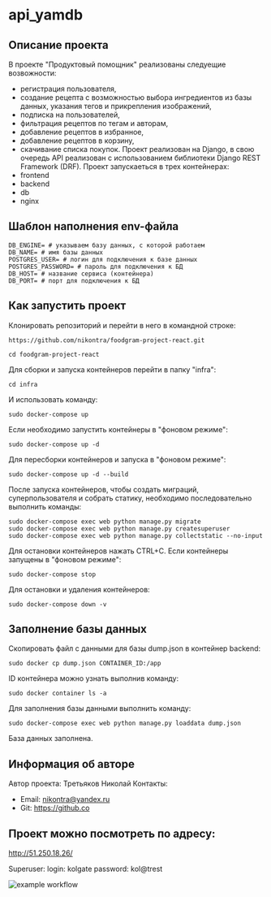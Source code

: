 # api_yamdb
## **Описание проекта**
В проекте "Продуктовый помощник" реализованы следуещие возвожности:
 - регистрация пользователя,
 - создание рецепта с возможностью выбора ингредиентов из базы данных, указания тегов и прикрепления изображений,
 - подписка на пользователей,
 - фильтрация рецептов по тегам и авторам,
 - добавление рецептов в избранное,
 - добавление рецептов в корзину,
 - скачивание списка покупок.
Проект реализован на Django, в свою очередь API реализован с использованием библиотеки Django REST Framework (DRF).
Проект запускаеться в трех контейнерах:
 - frontend
 - backend
 - db
 - nginx

## **Шаблон наполнения env-файла**
```
DB_ENGINE= # указываем базу данных, с которой работаем
DB_NAME= # имя базы данных
POSTGRES_USER= # логин для подключения к базе данных
POSTGRES_PASSWORD= # пароль для подключения к БД
DB_HOST= # название сервиса (контейнера)
DB_PORT= # порт для подключения к БД 
```

## **Как запустить проект**

Клонировать репозиторий и перейти в него в командной строке:

```
https://github.com/nikontra/foodgram-project-react.git

```
```
cd foodgram-project-react
```
Для сборки и запуска контейнеров перейти в папку "infra":
```
cd infra
```
И использовать команду:
```
sudo docker-compose up
```
Если необходимо запустить контейнеры в "фоновом режиме":
```
sudo docker-compose up -d
```
Для пересборки контейнеров и запуска в "фоновом режиме":
```
sudo docker-compose up -d --build
```
После запуска контейнеров,  чтобы создать миграций, суперпользователя и собрать статику, необходимо последовательно выполнить команды:
```
sudo docker-compose exec web python manage.py migrate 
sudo docker-compose exec web python manage.py createsuperuser
sudo docker-compose exec web python manage.py collectstatic --no-input
```
Для остановки контейнеров нажать CTRL+C.
Если контейнеры запущены в "фоновом режиме":
```
sudo docker-compose stop
```
Для остановки и удаления контейнеров:
```
sudo docker-compose down -v
```

## **Заполнение базы данных**
Скопировать файл с данными для базы dump.json в контейнер backend:
```
sudo docker cp dump.json CONTAINER_ID:/app
```
ID контейнера можно узнать выполнив команду:
```
sudo docker container ls -a
```
Для заполнения базы данными выполнить команду:
```
sudo docker-compose exec web python manage.py loaddata dump.json
```
База данных заполнена.

## **Информация об авторе**
Автор проекта: Третьяков Николай
Контакты: 
 - Email: nikontra@yandex.ru
 - Git: https://github.co


## **Проект можно посмотреть по адресу:**

http://51.250.18.26/

Superuser:
login: kolgate
password: kol@trest

![example workflow](https://github.com/nikontra/yamdb_final/actions/workflows/yamdb_workflow.yml/badge.svg)